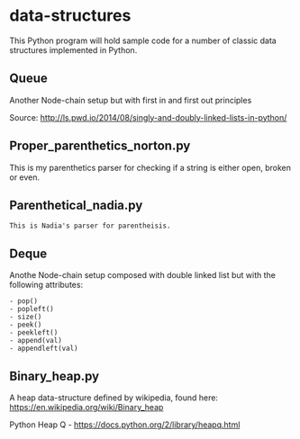 # data-structures

This Python program will hold sample code for a number of classic data structures implemented in Python.

## Queue

Another Node-chain setup but with first in and first out principles

Source:
    http://ls.pwd.io/2014/08/singly-and-doubly-linked-lists-in-python/

## Proper_parenthetics_norton.py

This is my parenthetics parser for checking if a string is either open, broken or even.

## Parenthetical_nadia.py
    This is Nadia's parser for parentheisis.

## Deque

Anothe Node-chain setup composed with double linked list but with the following attributes:

    - pop()
    - popleft()
    - size()
    - peek()
    - peekleft()
    - append(val)
    - appendleft(val)



## Binary_heap.py

A heap data-structure defined by wikipedia, found here: https://en.wikipedia.org/wiki/Binary_heap

Python Heap Q - https://docs.python.org/2/library/heapq.html
